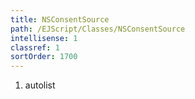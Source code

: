 ```yaml
---
title: NSConsentSource
path: /EJScript/Classes/NSConsentSource
intellisense: 1
classref: 1
sortOrder: 1700
---
```







1. autolist

